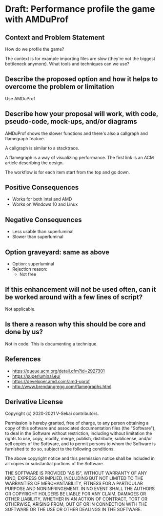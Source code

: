 # Draft: Performance profile the game with AMDuProf

## Context and Problem Statement

How do we profile the game?

The context is for example importing files are slow (they're not the biggest bottleneck anymore). What tools and techniques can we use?

## Describe the proposed option and how it helps to overcome the problem or limitation

Use AMDuProf

## Describe how your proposal will work, with code, pseudo-code, mock-ups, and/or diagrams

AMDuProf shows the slower functions and there's also a callgraph and flamegraph feature.

A callgraph is similar to a stacktrace.

A flamegraph is a way of visualizing performance. The first link is an ACM article describing the design.

The workflow is for each item start from the top and go down.

## Positive Consequences <!-- optional -->

- Works for both Intel and AMD
- Works on Windows 10 and Linux

## Negative Consequences <!-- optional -->

- Less usable than superluminal
- Slower than superluminal

## Option graveyard: same as above

- Option: superluminal
- Rejection reason:
  - Not free

## If this enhancement will not be used often, can it be worked around with a few lines of script?

Not applicable.

## Is there a reason why this should be core and done by us?

Not in code. This is documenting a technique.

## References <!-- optional -->

- https://queue.acm.org/detail.cfm?id=2927301
- https://superluminal.eu/
- https://developer.amd.com/amd-uprof
- http://www.brendangregg.com/flamegraphs.html

## Derivative License

Copyright (c) 2020-2021 V-Sekai contributors.

Permission is hereby granted, free of charge, to any person obtaining a copy
of this software and associated documentation files (the "Software"), to deal
in the Software without restriction, including without limitation the rights
to use, copy, modify, merge, publish, distribute, sublicense, and/or sell
copies of the Software, and to permit persons to whom the Software is
furnished to do so, subject to the following conditions:

The above copyright notice and this permission notice shall be included in all
copies or substantial portions of the Software.

THE SOFTWARE IS PROVIDED "AS IS", WITHOUT WARRANTY OF ANY KIND, EXPRESS OR
IMPLIED, INCLUDING BUT NOT LIMITED TO THE WARRANTIES OF MERCHANTABILITY,
FITNESS FOR A PARTICULAR PURPOSE AND NONINFRINGEMENT. IN NO EVENT SHALL THE
AUTHORS OR COPYRIGHT HOLDERS BE LIABLE FOR ANY CLAIM, DAMAGES OR OTHER
LIABILITY, WHETHER IN AN ACTION OF CONTRACT, TORT OR OTHERWISE, ARISING FROM,
OUT OF OR IN CONNECTION WITH THE SOFTWARE OR THE USE OR OTHER DEALINGS IN THE
SOFTWARE.

